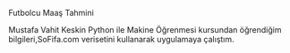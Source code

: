 
Futbolcu Maaş Tahmini


Mustafa Vahit Keskin Python ile Makine Öğrenmesi kursundan öğrendiğim bilgileri,SoFifa.com verisetini kullanarak uygulamaya çalıştım.

